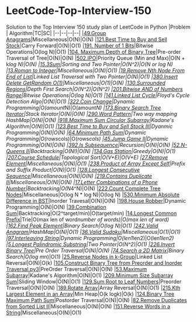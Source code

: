# LeetCode-Top-Interview-150
Solution to the Top Interview 150 study plan of LeetCode in Python
|Problem  | Algorithm|TC|SC|
|--|--|--|--|
|[49.Group Anagrams](https://github.com/ankurvarma7/LeetCode-Top-Interview-150/blob/main/49.%20Group%20Anagrams.py3)|Miscellaneous|O(N)|O(N)
|[121.Best Time to Buy and Sell Stock](https://github.com/ankurvarma7/LeetCode-Top-Interview-150/blob/main/121.%20Best%20Time%20to%20Buy%20and%20Sell%20Stock.py3)|Carry Forward|O(N)|O(1)
|[191. Number of 1 Bits](https://github.com/ankurvarma7/LeetCode-Top-Interview-150/blob/main/191.%20Number%20of%201%20Bits.py3)|Bitwise Operations|O(log N)|O(1)
|[104. Maximum Depth of Binary Tree](https://github.com/ankurvarma7/LeetCode-Top-Interview-150/blob/main/104.%20Maximum%20Depth%20of%20Binary%20Tree.py3)|Pre-order Traversal of Tree|O(N)|O(N)
|[502.IPO](https://github.com/ankurvarma7/LeetCode-Top-Interview-150/blob/main/502.%20IPO.py3)|Priority Queue (Min and Max)|O(N + k*log N)|O(N)
|[15.3Sum](https://github.com/ankurvarma7/LeetCode-Top-Interview-150/blob/main/15.%203Sum.py3)|Sorting and Two Pointer|O(N^2)|O(N or log N)
|[13.Roman to Integer](https://github.com/ankurvarma7/LeetCode-Top-Interview-150/blob/main/13.%20Roman%20to%20Integer.py3)|Miscellaneous|O(N)|O(1)
|[19.Remove Nth Node From End of List](https://github.com/ankurvarma7/LeetCode-Top-Interview-150/blob/main/19.%20Remove%20Nth%20Node%20From%20End%20of%20List.py3)|Linked List Traversal with Two Pointer|O(N)|O(1)
|[380.Insert Delete GetRandom O(1)](https://github.com/ankurvarma7/LeetCode-Top-Interview-150/blob/main/380.%20Insert%20Delete%20GetRandom%20O(1).py3)|Miscellaneous|O(1)|O(N)
|[130.Surrounded Regions](https://github.com/ankurvarma7/LeetCode-Top-Interview-150/blob/main/130.%20Surrounded%20Regions.py3)|Depth First Search|O(N^2)|O(N^2)
|[201.Bitwise AND of Numbers Range](https://github.com/ankurvarma7/LeetCode-Top-Interview-150/blob/main/201.%20Bitwise%20AND%20of%20Numbers%20Range.py3)|Bitwise Operations|O(log N)|O(1)
|[141.Linked List Cycle](https://github.com/ankurvarma7/LeetCode-Top-Interview-150/blob/main/141.%20Linked%20List%20Cycle.py3)|Floyd's Cycle Detection Algo|O(N)|O(1)
|[322.Coin Change](https://github.com/ankurvarma7/LeetCode-Top-Interview-150/blob/main/322.%20Coin%20Change.py3)|Dynamic Programming|O(amount*N)|O(amount*N)
|[173.Binary Search Tree Iterator](https://github.com/ankurvarma7/LeetCode-Top-Interview-150/blob/main/173.%20Binary%20Search%20Tree%20Iterator.py3)|Stack Iterator|O(N)|O(N)
|[290.Word Pattern](https://github.com/ankurvarma7/LeetCode-Top-Interview-150/blob/main/290.%20Word%20Pattern.py3)|Two way mapping HashMap|O(N)|O(N)
|[918.Maximum Sum Circular Subarray](https://github.com/ankurvarma7/LeetCode-Top-Interview-150/blob/main/918.%20Maximum%20Sum%20Circular%20Subarray.py3)|Kadane's Algorithm|O(N)|O(1)
|[123.Best Time to Buy and Sell Stock III](https://github.com/ankurvarma7/LeetCode-Top-Interview-150/blob/main/123.%20Best%20Time%20to%20Buy%20and%20Sell%20Stock%20III.py3)|Dyanmic Programming|O(N)|O(N)
|[64.Minimum Path Sum](https://github.com/ankurvarma7/LeetCode-Top-Interview-150/blob/main/64.%20Minimum%20Path%20Sum.py3)|Dynamic Programming|O(rows*cols)|O(rows*cols)
|[45.Jump Game II](https://github.com/ankurvarma7/LeetCode-Top-Interview-150/blob/main/45.%20Jump%20Game%20II.py3)|Dynamic Programming|O(N)|O(N)
|[392.Is Subsequence](https://github.com/ankurvarma7/LeetCode-Top-Interview-150/blob/main/392.%20Is%20Subsequence.py3)|Recursion|O(N)|O(N)
|[52.N-Queens II](https://github.com/ankurvarma7/LeetCode-Top-Interview-150/blob/main/52.%20N-Queens%20II.py3)|Backtracking|O(N!)|O(N)
|[134.Gas Station](https://github.com/ankurvarma7/LeetCode-Top-Interview-150/blob/main/134.%20Gas%20Station.py3)|Greedy|O(N)|O(1)
|[207.Course Schedule](https://github.com/ankurvarma7/LeetCode-Top-Interview-150/blob/main/207.%20Course%20Schedule.py3)|Topological Sort|O(V+E)|O(V+E)
|[27.Remove Element](https://github.com/ankurvarma7/LeetCode-Top-Interview-150/blob/main/27.%20Remove%20Element.py3)|Miscellaneous|O(N)|O(1)
|[238.Product of Array Except Self](https://github.com/ankurvarma7/LeetCode-Top-Interview-150/blob/main/238.%20Product%20of%20Array%20Except%20Self.py3)|Prefix and Suffix Product|O(N)|O(1)
|[128.Longest Consecutive Sequence](https://github.com/ankurvarma7/LeetCode-Top-Interview-150/blob/main/128.%20Longest%20Consecutive%20Sequence.py3)|Miscellaneous|O(N)|O(N)
|[219.Contains Duplicate II](https://github.com/ankurvarma7/LeetCode-Top-Interview-150/blob/main/219.%20Contains%20Duplicate%20II.py3)|Miscellaneous|O(N)|O(N)
|[17.Letter Combinations of a Phone Number](https://github.com/ankurvarma7/LeetCode-Top-Interview-150/blob/main/17.%20Letter%20Combinations%20of%20a%20Phone%20Number.py3)|Backtracking|O(N*4^N)|O(N)
|[222.Count Complete Tree Nodes](https://github.com/ankurvarma7/LeetCode-Top-Interview-150/blob/main/222.%20Count%20Complete%20Tree%20Nodes.py3)|Miscellaneous|O(log N * log N)|O(log N)
|[530.Minimum Absolute Difference in BST](https://github.com/ankurvarma7/LeetCode-Top-Interview-150/blob/main/530.%20Minimum%20Absolute%20Difference%20in%20BST.py3)|Inorder Travesal|O(N)|O(N)
|[198.House Robber](https://github.com/ankurvarma7/LeetCode-Top-Interview-150/blob/main/198.%20House%20Robber.py3)|Dynamic Programming|O(N)|O(N)
|[39.Combination Sum](https://github.com/ankurvarma7/LeetCode-Top-Interview-150/blob/main/39.%20Combination%20Sum.py3)|Backtracking|O(2^target/min)|O(target/min)
|[14.Longest Common Prefix](https://github.com/ankurvarma7/LeetCode-Top-Interview-150/blob/main/14.%20Longest%20Common%20Prefix.py3)|Trie|O(max len of word*number of words)|O(max len of word)
|[162.Find Peak Element](https://github.com/ankurvarma7/LeetCode-Top-Interview-150/blob/main/162.%20Find%20Peak%20Element.py3)|Binary Search|O(log N)|O(1)
|[242.Valid Anagram](https://github.com/ankurvarma7/LeetCode-Top-Interview-150/blob/main/242.%20Valid%20Anagram.py3)|HashMap|O(N)|O(1)
|[36.Valid Sudoku](https://github.com/ankurvarma7/LeetCode-Top-Interview-150/blob/main/36.%20Valid%20Sudoku.py3)|Miscellaneous|O(1)|O(1)
|[97.Interleaving String](https://github.com/ankurvarma7/LeetCode-Top-Interview-150/blob/main/97.%20Interleaving%20String.py3)|Dynamic Programming|O(len1*len2)|O(len1*len2)
|[5.Longest Palindromic Substring](https://github.com/ankurvarma7/LeetCode-Top-Interview-150/blob/main/5.%20Longest%20Palindromic%20Substring.py3)|Two Pointer|O(N^2)|O(1)
|[226.Invert Binary Tree](https://github.com/ankurvarma7/LeetCode-Top-Interview-150/blob/main/226.%20Invert%20Binary%20Tree.py3)|Pre Order Traversal|O(N)|O(N)
|[74.Search a 2D Matrix](https://github.com/ankurvarma7/LeetCode-Top-Interview-150/blob/main/74.%20Search%20a%202D%20Matrix.py3)|Binary Search|O(log m*n)|O(1)
|[25.Reverse Nodes in k-Group](https://github.com/ankurvarma7/LeetCode-Top-Interview-150/blob/main/25.%20Reverse%20Nodes%20in%20k-Group.py3)|Linked List Reversal|O(N)|O(k)
|[105.Construct Binary Tree from Preorder and Inorder Traversal.py3](https://github.com/ankurvarma7/LeetCode-Top-Interview-150/blob/main/105.%20Construct%20Binary%20Tree%20from%20Preorder%20and%20Inorder%20Traversal.py3)|PreOrder Traversal|O(N)|O(N)
|[53.Maximum Subarray](https://github.com/ankurvarma7/LeetCode-Top-Interview-150/blob/main/53.%20Maximum%20Subarray.py3)|Kadane's Algorithm|O(N)|O(1)
|[209.Minimum Size Subarray Sum](https://github.com/ankurvarma7/LeetCode-Top-Interview-150/blob/main/209.%20Minimum%20Size%20Subarray%20Sum.py3)|Sliding Window|O(N)|O(1)
|[129.Sum Root to Leaf Numbers](https://github.com/ankurvarma7/LeetCode-Top-Interview-150/blob/main/129.%20Sum%20Root%20to%20Leaf%20Numbers.py3)|Preorder Traversal|O(N)|O(N)
|[189.Rotate Array](https://github.com/ankurvarma7/LeetCode-Top-Interview-150/blob/main/189.%20Rotate%20Array.py3)|Array Reversal|O(N)|O(1)
|[215.Kth Largest Element in an Array](https://github.com/ankurvarma7/LeetCode-Top-Interview-150/blob/main/215.%20Kth%20Largest%20Element%20in%20an%20Array.py3)|Min Heap|O(k logk)|O(k)
|[124.Binary Tree Maximum Path Sum](https://github.com/ankurvarma7/LeetCode-Top-Interview-150/blob/main/124.%20Binary%20Tree%20Maximum%20Path%20Sum.py3)|Postorder Traversal|O(N)|O(N)
|[82.Remove Duplicates from Sorted List II](https://github.com/ankurvarma7/LeetCode-Top-Interview-150/blob/main/82.%20Remove%20Duplicates%20from%20Sorted%20List%20II.py3)|Miscellaneous|O(N)|O(N)
|[151.Reverse Words in a String](https://github.com/ankurvarma7/LeetCode-Top-Interview-150/blob/main/151.%20Reverse%20Words%20in%20a%20String.py3)|Miscellaneous|O(N)|O(1)
